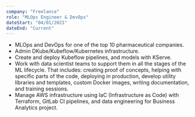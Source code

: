 ```yaml
---
company: "Freelance"
role: "MLOps Engineer & DevOps"
dateStart: "04/01/2021"
dateEnd: "Current"
---
```


* MLOps and DevOps for one of the top 10 pharmaceutical companies.
* Admin DKube/Kubeflow/Kubernetes infrastructure.
* Create and deploy Kubeflow pipelines, and models with KServe.
* Work with data scientist teams to support them in all the stages of the ML lifecycle. That includes: creating proof of concepts, helping with specific parts of the code, deploying in production, develop utility libraries and templates, custom Docker images, writing documentation, and training sessions.
* Manage AWS infrastructure using IaC (Infrastructure as Code) with Terraform, GitLab CI pipelines, and data engineering for Business Analytics project.
